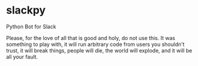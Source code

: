 # slackpy
Python Bot for Slack

Please, for the love of all that is good and holy, do not use this. It was something to play with, it will run arbitrary code from users you shouldn't trust, it will break things, people will die, the world will explode, and it will be all your fault.
